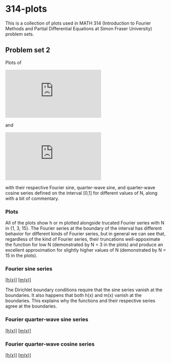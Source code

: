 # 314-plots

This is a collection of plots used in MATH 314 (Introduction to Fourier
Methods and Partial Differential Equations at Simon Fraser University)
problem sets.

## Problem set 2

Plots of

![equation](https://latex.codecogs.com/gif.latex?%5Cinline%20h%28x%29%20%3D%20%5Cfrac%7B1%7D%7B2%7D%20-%20%5Cleft%20%7C%20x%20-%20%5Cfrac%7B1%7D%7B2%7D%20%5Cright%20%7C)

and

![equation](https://latex.codecogs.com/gif.latex?m%28x%29%20%3D%20x%20-%20x%5E3)

with their respective Fourier sine, quarter-wave sine, and quarter-wave
cosine series defined on the interval [0,1] for different values of N,
along with a bit of commentary.

### Plots

All of the plots show h or m plotted alongside trucated Fourier series
with N in {1, 3, 15}. The Fourier series at the boundary of the interval
has different behavior for different kinds of Fourier series, but in
general we can see that, regardless of the kind of Fourier series, their
truncations well-appoximate the function for low N (demonstrated by N =
3 in the plots) and produce an excellent approximation for slightly
higher values of N (demonstrated by N = 15 in the plots).

### Fourier sine series

[[h(x)]](ps2/figs/h_sine.png)
[[m(x)]](ps2/figs/m_sine.png)

The Dirichlet boundary conditions require that the sine series vanish at
the boundaries. It also happens that both h(x) and m(x) vanish at the
boundaries. This explains why the functions and their respective series
agree at the boundaries.

### Fourier quarter-wave sine series

[[h(x)]](ps2/figs/h_quarter-sine.png)
[[m(x)]](ps2/figs/m_quarter-sine.png)

### Fourier quarter-wave cosine series

[[h(x)]](ps2/figs/h_quarter-cosine.png)
[[m(x)]](ps2/figs/m_quarter-cosine.png)
